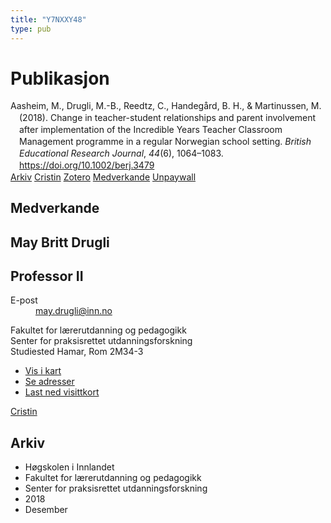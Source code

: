 ```yaml
---
title: "Y7NXXY48"
type: pub
---
```

<h1>Publikasjon</h1>
<article id="csl-bib-container-Y7NXXY48" class="csl-bib-container">
  <div class="csl-bib-body" style="line-height: 1.35; padding-left: 1em; text-indent:-1em;">
  <div class="csl-entry">Aasheim, M., Drugli, M.-B., Reedtz, C., Handeg&#xE5;rd, B. H., &amp; Martinussen, M. (2018). Change in teacher-student relationships and parent involvement after implementation of the Incredible Years Teacher Classroom Management programme in a regular Norwegian school setting. <i>British Educational Research Journal</i>, <i>44</i>(6), 1064&#x2013;1083. <a href="https://doi.org/10.1002/berj.3479">https://doi.org/10.1002/berj.3479</a></div>
</div>
  <div class="csl-bib-buttons">
    <a href="#taxonomy-article-Y7NXXY48" class="csl-bib-button">Arkiv</a>
    <a href alt="Cristin URL" class="csl-bib-button">Cristin</a>
    <a href alt="Zotero URL" class="csl-bib-button">Zotero</a>
    <a href="#contributors-article-Y7NXXY48" class="csl-bib-button">Medverkande</a>
    <a href="https://onlinelibrary.wiley.com/doi/pdfdirect/10.1002/berj.3479" class="csl-bib-button">Unpaywall</a>
  </div>
  <div id="csl-bib-meta-container-Y7NXXY48"></div>
</article>
<div id="csl-bib-meta-Y7NXXY48" class="csl-bib-meta">
  <article id="contributors-article-Y7NXXY48" class="contributors-article">
    <h1>Medverkande</h1>
    <div class="personas">
<div class="vrtx-hinn-person-card">
<div class="photo">
<i class="lar la-user-circle missing-person"></i>
</div>
<div class="info">
<hgroup><h1>May Britt Drugli</h1>
<h2>Professor II</h2>
</hgroup><dl>
<dt>E-post</dt>
<dd>
<a href="mailto:may.drugli@inn.no">may.drugli@inn.no</a>
</dd>
</dl>
<p>
Fakultet for lærerutdanning og pedagogikk<br>
Senter for praksisrettet utdanningsforskning<br>
Studiested Hamar,
Rom 2M34-3
</p>
<ul class="vrtx-hinn-links">
<li><a href="https://www.google.com/maps?q=60.79582,11.07304">Vis i kart</a></li>
<li><a href="https://www.inn.no/finn-en-ansatt/may-drugli.html#vrtx-hinn-addresses">Se adresser</a></li>
<li><a href="https://www.inn.no/finn-en-ansatt/may-drugli.html?vrtx=vcf">Last ned visittkort</a></li>
</ul>
</div>
</div>
<a href="https://app.cristin.no/persons/show.jsf?id=29493" alt="Cristin URL" class="personas-cristin">Cristin</a>
</div>
  </article>
  <article id="taxonomy-article-Y7NXXY48" class="taxonomy-article">
    <h1>Arkiv</h1>
    <ul>
      <li>Høgskolen i Innlandet</li>
      <li>Fakultet for lærerutdanning og pedagogikk</li>
      <li>Senter for praksisrettet utdanningsforskning</li>
      <li>2018</li>
      <li>Desember</li>
    </ul>
  </article>
</div>
